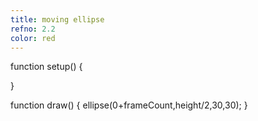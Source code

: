 ```yaml
---
title: moving ellipse
refno: 2.2
color: red
---
```



function setup() {

}

function draw() {
  ellipse(0+frameCount,height/2,30,30);
}
